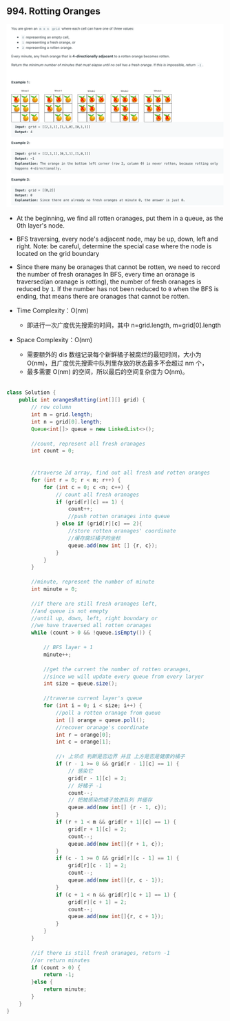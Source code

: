 ## 994. Rotting Oranges

![](img/2021-02-08-21-36-33.png)

- At the beginning, we find all rotten oranages, put them in a queue, as the 0th layer's node.
- BFS traversing, every node's adjacent node, may be up, down, left and right. 
  Note: be careful, determine the special case where the node is located on the grid boundary
- Since there many be oranages that cannot be rotten, we need to record the number of fresh oranages
  In BFS, every time an oranage is traversed(an oranage is rotting), the number of fresh oranages is 
  reduced by `1`. If the number has not been reduced to `0` when the BFS is ending, that means 
  there are oranages that cannot be rotten.

- Time Complexity：O(nm)
  - 即进行一次广度优先搜索的时间，其中 n=grid.length, m=grid[0].length

- Space Complexity：O(nm)
  - 需要额外的 dis 数组记录每个新鲜橘子被腐烂的最短时间，大小为 O(nm)，且广度优先搜索中队列里存放的状态最多不会超过 nm 个，
  - 最多需要 O(nm) 的空间，所以最后的空间复杂度为 O(nm)。



```java

class Solution {
    public int orangesRotting(int[][] grid) {
        // row column
        int m = grid.length;
        int n = grid[0].length;
        Queue<int[]> queue = new LinkedList<>();
        
        //count, represent all fresh oranages
        int count = 0;
        
        
        //traverse 2d array, find out all fresh and rotten oranges
        for (int r = 0; r < m; r++) {
            for (int c = 0; c <n; c++) {
                // count all fresh oranages
                if (grid[r][c] == 1) {
                    count++;
                    //push rotten oranages into queue 
                } else if (grid[r][c] == 2){
                    //store rotten oranages' coordinate
                    //缓存腐烂橘子的坐标
                    queue.add(new int [] {r, c});
                }
            }
        }
        
        //minute, represent the number of minute
        int minute = 0;
        
        //if there are still fresh oranages left, 
        //and queue is not emepty 
        //until up, down, left, right boundary or 
        //we have traversed all rotten oranages         
        while (count > 0 && !queue.isEmpty()) {
            
            // BFS layer + 1
            minute++;
            
            //get the current the number of rotten oranages, 
            //since we will update every queue from every laryer
            int size = queue.size();
            
            //traverse current layer's queue 
            for (int i = 0; i < size; i++) {
                //poll a rotten oranage from queue
                int [] orange = queue.poll();
                //recover oranage's coordinate
                int r = orange[0];
                int c = orange[1];
                
                //↑ 上邻点 判断是否边界 并且 上方是否是健康的橘子
                if (r - 1 >= 0 && grid[r - 1][c] == 1) {
                    // 感染它 
                    grid[r - 1][c] = 2;
                    // 好橘子 -1 
                    count--;
                    // 把被感染的橘子放进队列 并缓存
                    queue.add(new int[] {r - 1, c});
                }
                if (r + 1 < m && grid[r + 1][c] == 1) {
                    grid[r + 1][c] = 2;
                    count--;
                    queue.add(new int[]{r + 1, c});
                }            
                if (c - 1 >= 0 && grid[r][c - 1] == 1) {
                    grid[r][c - 1] = 2;
                    count--;
                    queue.add(new int[]{r, c - 1});
                }   
                if (c + 1 < n && grid[r][c + 1] == 1) {
                    grid[r][c + 1] = 2;
                    count--;
                    queue.add(new int[]{r, c + 1});
                }                   
            }
        }
        
        //if there is still fresh oranages, return -1
        //or return minutes
        if (count > 0) {
            return -1;
        }else {
            return minute;
        }
    }
}
```










































